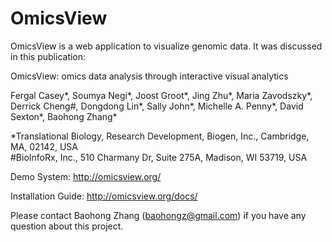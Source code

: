 # OmicsView

OmicsView is a web application to visualize genomic data. It was discussed in this publication:

OmicsView: omics data analysis through interactive visual analytics

Fergal Casey*, Soumya Negi*, Joost Groot*, Jing Zhu*, Maria Zavodszky*, Derrick Cheng#, Dongdong Lin*, Sally John*, Michelle A. Penny*, David Sexton*, Baohong Zhang*

*Translational Biology, Research Development, Biogen, Inc., Cambridge, MA, 02142, USA  
#BioInfoRx, Inc., 510 Charmany Dr, Suite 275A, Madison, WI 53719, USA

Demo System: http://omicsview.org/

Installation Guide: http://omicsview.org/docs/

Please contact Baohong Zhang (baohongz@gmail.com) if you have any question about this project.
